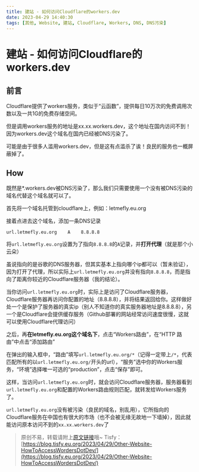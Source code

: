 ```yaml
---
title: 建站 - 如何访问Cloudflare的workers.dev
date: 2023-04-29 14:40:30
tags: [其他, Website, 建站, Cloudflare, Workers, DNS, DNS污染]
---
```


# 建站 - 如何访问Cloudflare的workers.dev

## 前言

Cloudflare提供了workers服务，类似于“云函数”，提供每日10万次的免费调用次数以及一共1G的免费存储空间。

但是调用workers服务的地址是xx.xx.workers.dev，这个地址在国内访问不到！因为workers.dev这个域名在国内已经被DNS污染了。

可能是由于很多人滥用workers.dev，但是这有点滥杀了诶！良民的服务也一概屏蔽掉了。

## How

既然是*.workers.dev被DNS污染了，那么我们只需要使用一个没有被DNS污染的域名代替这个域名就可以了。

首先将一个域名托管到cloudflare上，例如：letmefly.eu.org

接着点进去这个域名，添加一条DNS记录

```
url.letmefly.eu.org    A    8.8.8.8
```

将```url.letmefly.eu.org```设置为了指向```8.8.8.8```的```A```记录，并**打开代理**（就是那个小云朵）

虽说指向的是谷歌的DNS服务器，但其实基本上指向哪个ip都可以（暂未验证），因为打开了代理，所以实际上```url.letmefly.eu.org```并没有指向```8.8.8.8```，而是指向了距离你较近的Cloudflare服务器（我的结论）。

当你访问```url.letmefly.eu.org```时，实际上是访问了Cloudflare服务器，Cloudflare服务器再访问你配置的地址（8.8.8.8），并将结果返回给你。这样做好处一个是保护了服务器的真实ip（别人不知道你的真实服务器地址是8.8.8.8），另一个是Cloudflare会提供缓存服务（Github部署的网站经常访问速度很慢，这就可以使用Cloudflare代理访问）

之后，再**在letmefly.eu.org这个域名下**，点击“Workers路由”，在“HTTP 路由”中点击“添加路由”

在弹出的输入框中，“路由”填写```url.letmefly.eu.org/*```（记得一定带上```/*```，代表匹配所有的以```url.letmefly.eu.org/```开头的url），“服务”选中你的Workers服务，“环境”选择唯一可选的“production”，点击“保存”即可。

这样，当访问```url.letmefly.eu.org```时，就会访问Cloudflare服务器，服务器看到```url.letmefly.eu.org```和配置的Workers路由规则匹配，就转发给Workers服务了。

```url.letmefly.eu.org```没有被污染（良民的域名，别乱用），它所指向的Cloudflare服务在中国也有很大的市场（也不会被无缘无故地一下墙掉），因此就能访问原本访问不到的```xx.xx.workers.dev```了

> 原创不易，转载请附上[原文链接](https://blog.tisfy.eu.org/2023/04/29/Other-Website-HowToAccessWordersDotDev/)哦~
> Tisfy：[https://blog.tisfy.eu.org/2023/04/29/Other-Website-HowToAccessWordersDotDev/](https://blog.tisfy.eu.org/2023/04/29/Other-Website-HowToAccessWordersDotDev/)
